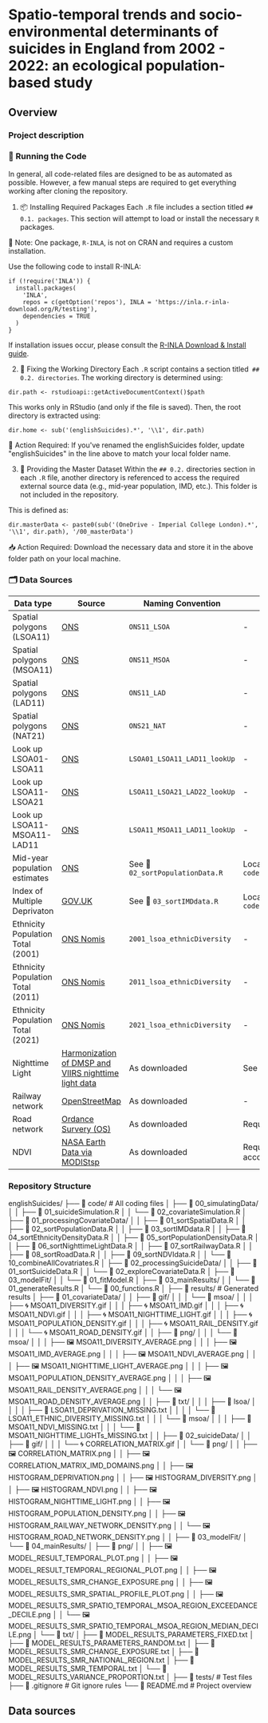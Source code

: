 # Spatio-temporal trends and socio-environmental determinants of suicides in England from 2002 - 2022: an ecological population-based study

## Overview

### Project description

### 🔧 Running the Code
In general, all code-related files are designed to be as automated as possible. However, a few manual steps are required to get everything working after cloning the repository.

1. 📦 Installing Required Packages
Each `.R` file includes a section titled `## 0.1. packages`. This section will attempt to load or install the necessary `R` packages.

🧠 Note: One package, `R-INLA`, is not on CRAN and requires a custom installation.

Use the following code to install R-INLA:
```{r}
if (!require('INLA')) {
  install.packages(
    'INLA',
    repos = c(getOption('repos'), INLA = 'https://inla.r-inla-download.org/R/testing'),
    dependencies = TRUE
  )
}
```
If installation issues occur, please consult the [R-INLA Download & Install guide](https://www.r-inla.org/download-install).

2. 📁 Fixing the Working Directory
Each `.R` script contains a section titled` ## 0.2. directories`. The working directory is determined using:
```{r}
dir.path <- rstudioapi::getActiveDocumentContext()$path
```
This works only in RStudio (and only if the file is saved). Then, the root directory is extracted using:
```{r}
dir.home <- sub('(englishSuicides).*', '\\1', dir.path)
```
📝 Action Required: If you've renamed the englishSuicides folder, update "englishSuicides" in the line above to match your local folder name.

3. 📂 Providing the Master Dataset
Within the `## 0.2.` directories section in each `.R` file, another directory is referenced to access the required external source data (e.g., mid-year population, IMD, etc.). This folder is not included in the repository.

This is defined as:
```{r}
dir.masterData <- paste0(sub('(OneDrive - Imperial College London).*', '\\1', dir.path), '/00_masterData')
```
📥 Action Required: Download the necessary data and store it in the above folder path on your local machine.


### 🗂️ Data Sources

| Data type | Source | Naming Convention | Note |
| -------- | ------- | -------- | ------- |
| Spatial polygons (LSOA11) | [ONS](https://geoportal.statistics.gov.uk/datasets/357ee15b1080431491bf965394090c72_0/explore) | `ONS11_LSOA` | - |
| Spatial polygons (MSOA11) | [ONS](https://geoportal.statistics.gov.uk/datasets/8200e7683bba4de8a1a47e6b1c323099_0/explore) | `ONS11_MSOA` | - |
| Spatial polygons (LAD11) | [ONS](https://geoportal.statistics.gov.uk/datasets/8019e36335064f43ae8f199cb4310fa3_0/explore) | `ONS11_LAD` | - |
| Spatial polygons (NAT21) | [ONS](https://geoportal.statistics.gov.uk/search?q=BDY_CTRY%20DEC_2021&sort=Title%7Ctitle%7Casc) | `ONS21_NAT` | - |
| Look up LSOA01-LSOA11 |[ONS](https://geoportal.statistics.gov.uk/datasets/3dd1bc5dd053426aa84a068c7afbb3b2_0/explore) | `LSOA01_LSOA11_LAD11_lookUp` |- |
| Look up LSOA11-LSOA21 | [ONS](https://geoportal.statistics.gov.uk/datasets/b14d449ba10a48508bd05cd4a9775e2b_0/explore) | `LSOA11_LSOA21_LAD22_lookUp` | - |
| Look up LSOA11-MSOA11-LAD11 | [ONS](https://geoportal.statistics.gov.uk/datasets/d382604321554ed49cc15dbc1edb3de3_0/explore) | `LSOA11_MSOA11_LAD11_lookUp` | - |
| Mid-year population estimates | [ONS](https://www.ons.gov.uk/peoplepopulationandcommunity/populationandmigration/populationestimates/datasets/lowersuperoutputareamidyearpopulationestimates) | See 📄 `02_sortPopulationData.R` | Located in `code/01_processingCovariateData/` |
| Index of Multiple Deprivaton | [GOV.UK](https://www.gov.uk/government/collections/english-indices-of-deprivation) | See 📄 `03_sortIMDdata.R` | Located in `code/01_processingCovariateData/` |
| Ethnicity Population Total (2001) | [ONS Nomis](https://www.nomisweb.co.uk/datasets/ks006) | `2001_lsoa_ethnicDiversity` | - |
| Ethnicity Population Total (2011) | [ONS Nomis](https://www.nomisweb.co.uk/census/2011/ks201ew) | `2011_lsoa_ethnicDiversity` | - |
| Ethnicity Population Total (2021) | [ONS Nomis](https://www.nomisweb.co.uk/datasets/c2021ts021) | `2021_lsoa_ethnicDiversity` | - |
| Nighttime Light | [Harmonization of DMSP and VIIRS nighttime light data](https://figshare.com/articles/dataset/Harmonization_of_DMSP_and_VIIRS_nighttime_light_data_from_1992-2018_at_the_global_scale/9828827) | As downloaded | See the [paper](https://www.nature.com/articles/s41597-020-0510-y) |
| Railway network | [OpenStreetMap](https://download.geofabrik.de/) | As downloaded | - |
| Road network | [Ordance Survery (OS)](https://osdatahub.os.uk/downloads/open/OpenRoads) | As downloaded | Requires free OS account |
| NDVI | [NASA Earth Data via MODIStsp](https://docs.ropensci.org/MODIStsp/) | As downloaded | Requires free NASA Eath Data account |


### Repository Structure

englishSuicides/
├── 📁 code/                                 # All coding files
│   ├── 📁 00_simulatingData/
│   │   ├── 📄 01_suicideSimulation.R
│   │   └── 📄 02_covariateSimulation.R
│   ├── 📁 01_processingCovariateData/
│   │   ├── 📄 01_sortSpatialData.R
│   │   ├── 📄 02_sortPopulationData.R
│   │   ├── 📄 03_sortIMDdata.R
│   │   ├── 📄 04_sortEthnicityDensityData.R
│   │   ├── 📄 05_sortPopulationDensityData.R
│   │   ├── 📄 06_sortNighttimeLightData.R
│   │   ├── 📄 07_sortRailwayData.R
│   │   ├── 📄 08_sortRoadData.R
│   │   ├── 📄 09_sortNDVIdata.R
│   │   └── 📄 10_combineAllCovatriates.R
│   ├── 📁 02_processingSuicideData/
│   │   ├── 📄 01_sortSuicideData.R
│   │   └── 📄 02_exploreCovariateData.R
│   ├── 📁 03_modelFit/
│   │   └── 📄 01_fitModel.R
│   ├── 📁 03_mainResults/
│   │   └── 📄 01_generateResults.R
│   └── 📄 00_functions.R
│
├── 📁 results/                              # Generated results
│   ├── 📁 01_covariateData/
│   │   ├── 📁 gif/
│   │   │   └── 📁 msoa/
│   │   │       ├── 🌀 MSOA11_DIVERSITY.gif
│   │   │       ├── 🌀 MSOA11_IMD.gif
│   │   │       ├── 🌀 MSOA11_NDVI.gif
│   │   │       ├── 🌀 MSOA11_NIGHTTIME_LIGHT.gif
│   │   │       ├── 🌀 MSOA11_POPULATION_DENSITY.gif
│   │   │       ├── 🌀 MSOA11_RAIL_DENSITY.gif
│   │   │       └── 🌀 MSOA11_ROAD_DENSITY.gif
│   │   ├── 📁 png/
│   │   │   └── 📁 msoa/
│   │   │       ├── 🖼️ MSOA11_DIVERSITY_AVERAGE.png
│   │   │       ├── 🖼️ MSOA11_IMD_AVERAGE.png
│   │   │       ├── 🖼️ MSOA11_NDVI_AVERAGE.png
│   │   │       ├── 🖼️ MSOA11_NIGHTTIME_LIGHT_AVERAGE.png
│   │   │       ├── 🖼️ MSOA11_POPULATION_DENSITY_AVERAGE.png
│   │   │       ├── 🖼️ MSOA11_RAIL_DENSITY_AVERAGE.png
│   │   │       └── 🖼️ MSOA11_ROAD_DENSITY_AVERAGE.png
│   │   ├── 📁 txt/
│   │   │   ├── 📁 lsoa/
│   │   │   │   ├── 📜 LSOA11_DEPRIVATION_MISSING.txt
│   │   │   │   └── 📜 LSOA11_ETHNIC_DIVERSITY_MISSING.txt
│   │   │   └── 📁 msoa/
│   │   │       ├── 📜 MSOA11_NDVI_MISSING.txt
│   │   │       └── 📜 MSOA11_NIGHTTIME_LIGHTs_MISSING.txt
│
│   ├── 📁 02_suicideData/
│   │   ├── 📁 gif/
│   │   │   └── 🌀 CORRELATION_MATRIX.gif
│   │   └── 📁 png/
│   │       ├── 🖼️ CORRELATION_MATRIX.png
│   │       ├── 🖼️ CORRELATION_MATRIX_IMD_DOMAINS.png
│   │       ├── 🖼️ HISTOGRAM_DEPRIVATION.png
│   │       ├── 🖼️ HISTOGRAM_DIVERSITY.png
│   │       ├── 🖼️ HISTOGRAM_NDVI.png
│   │       ├── 🖼️ HISTOGRAM_NIGHTTIME_LIGHT.png
│   │       ├── 🖼️ HISTOGRAM_POPULATION_DENSITY.png
│   │       ├── 🖼️ HISTOGRAM_RAILWAY_NETWORK_DENSITY.png
│   │       └── 🖼️ HISTOGRAM_ROAD_NETWORK_DENSITY.png
│
│   ├── 📁 03_modelFit/
│   └── 📁 04_mainResults/
│       ├── 📁 png/
│       │   ├── 🖼️ MODEL_RESULT_TEMPORAL_PLOT.png
│       │   ├── 🖼️ MODEL_RESULT_TEMPORAL_REGIONAL_PLOT.png
│       │   ├── 🖼️ MODEL_RESULTS_SMR_CHANGE_EXPOSURE.png
│       │   ├── 🖼️ MODEL_RESULTS_SMR_SPATIAL_PROFILE_PLOT.png
│       │   ├── 🖼️ MODEL_RESULTS_SMR_SPATIO_TEMPORAL_MSOA_REGION_EXCEEDANCE_DECILE.png
│       │   └── 🖼️ MODEL_RESULTS_SMR_SPATIO_TEMPORAL_MSOA_REGION_MEDIAN_DECILE.png
│       └── 📁 txt/
│           ├── 📜 MODEL_RESULTS_PARAMETERS_FIXED.txt
│           ├── 📜 MODEL_RESULTS_PARAMETERS_RANDOM.txt
│           ├── 📜 MODEL_RESULTS_SMR_CHANGE_EXPOSURE.txt
│           ├── 📜 MODEL_RESULTS_SMR_NATIONAL_REGION.txt
│           ├── 📜 MODEL_RESULTS_SMR_TEMPORAL.txt
│           └── 📜 MODEL_RESULTS_VARIANCE_PROPORTION.txt
│
├── 📁 tests/                               # Test files
├── 📄 .gitignore                           # Git ignore rules
└── 📄 README.md                            # Project overview



## Data sources
